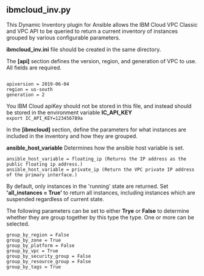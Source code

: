 ## ibmcloud_inv.py
This Dynamic Inventory plugin for Ansible allows the IBM Cloud VPC Classic and VPC API to be queried to return a current
inventory of instances grouped by various configurable parameters.

<b>ibmcloud_inv.ini</b> file should be created in the same directory.

The <b>[api]</b> section defines the version, region, and generation of VPC to use.  All fields are required.

```

apiversion = 2019-06-04
region = us-south
generation = 2
```

You IBM Cloud apiKey should not be stored in this file, and instead should be stored in the environment variable <b>IC_API_KEY</b><br>
``
export IC_API_KEY=123456789a
``

In the <b>[ibmcloud]</b> section, define the parameters for what instances are included in the inventory and how they are grouped.

<b>ansible_host_variable</b> Determines how the ansible host variable is set.
```
ansible_host_variable = floating_ip (Returns the IP address as the public floating ip address.)
ansible_host_variable = private_ip (Return the VPC private IP address of the primary interface.)
```

By default, only instances in the 'running' state are returned. Set <b>'all_instances = True' </b> to return all instances,
 including instances which are suspended regardless of current state.

The following parameters can be set to either <b>Trye</b> or <b>False</b> to determine whether they are group together by this type the type.   One
or more can be selected.

```
group_by_region = False
group_by_zone = True
group_by_platform = False
group_by_vpc = True
group_by_security_group = False
group_by_resource_group = False
group_by_tags = True
```


